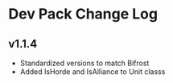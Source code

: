 # Dev Pack Change Log

## v1.1.4

- Standardized versions to match Bifrost
- Added IsHorde and IsAlliance to Unit classs
